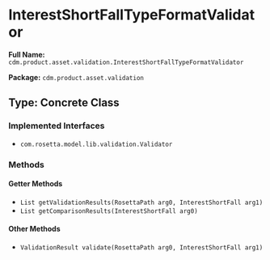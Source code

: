 # InterestShortFallTypeFormatValidator

**Full Name:** `cdm.product.asset.validation.InterestShortFallTypeFormatValidator`

**Package:** `cdm.product.asset.validation`

## Type: Concrete Class

### Implemented Interfaces

- `com.rosetta.model.lib.validation.Validator`

### Methods

#### Getter Methods

- `List getValidationResults(RosettaPath arg0, InterestShortFall arg1)`
- `List getComparisonResults(InterestShortFall arg0)`

#### Other Methods

- `ValidationResult validate(RosettaPath arg0, InterestShortFall arg1)`

